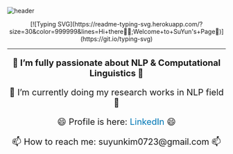 ![header](https://capsule-render.vercel.app/api?type=waving&color=gradient&height=100&animation=scaleIn&text=✏️💻🏃‍♀️&fontalign=50)


<div align="center">
  [![Typing SVG](https://readme-typing-svg.herokuapp.com/?size=30&color=999999&lines=Hi+there🙋‍♀️;Welcome+to+SuYun's+Page🦦)](https://git.io/typing-svg)
</div>

****

<div align="center">
  <p style="font-size: 20px; font-weight: bold;">🔭 I’m fully passionate about NLP & Computational Linguistics 🔭</p>
  <p style="font-size: 20px;">🌱 I’m currently doing my research works in NLP field 🌱</p>
  <p style="font-size: 20px;">😄 Profile is here: <a href="https://www.linkedin.com/in/suyun-kim-b2b283297" style="text-decoration: none; color: #0077b5;">LinkedIn</a> 😄</p>
  <p style="font-size: 20px;">📫 How to reach me: suyunkim0723@gmail.com 📫</p>
</div>


<!--
**KimSuYun0723/KimSuYun0723** is a ✨ _special_ ✨ repository because its `README.md` (this file) appears on your GitHub profile.

[![Typing SVG](https://readme-typing-svg.herokuapp.com/?color=999999&lines=🙋‍♀️Welcome+to+SuYun's+Page🦦&font=Wellfleet&size=24)](https://git.io/typing-svg)

<div align="center"> 
  Hi there 🙋‍♀️ Welcome to SuYun's Page 🦦 
</div>

Here are some ideas to get you started:

- 🔭 I’m currently working on ...
- 🌱 I’m currently learning ...
- 👯 I’m looking to collaborate on ...
- 🤔 I’m looking for help with ...
- 💬 Ask me about ...
- 📫 How to reach me: ...
- 😄 Pronouns: ...
- ⚡ Fun fact: ...
-->


